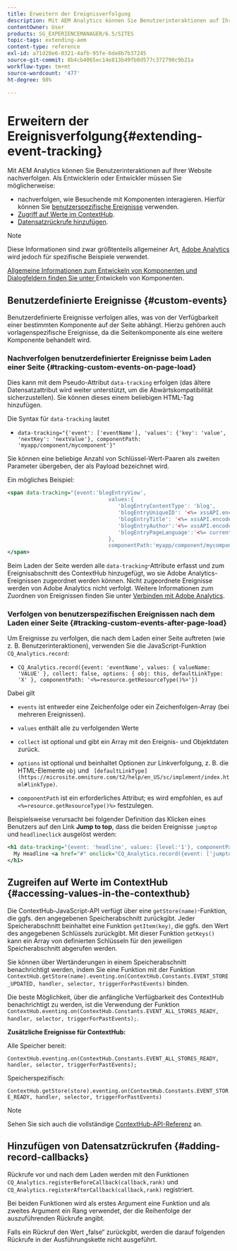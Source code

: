 ```yaml
---
title: Erweitern der Ereignisverfolgung
description: Mit AEM Analytics können Sie Benutzerinteraktionen auf Ihrer Website nachverfolgen.
contentOwner: User
products: SG_EXPERIENCEMANAGER/6.5/SITES
topic-tags: extending-aem
content-type: reference
exl-id: a71d20e6-0321-4afb-95fe-6de8b7b37245
source-git-commit: 8b4cb4065ec14e813b49fb0d577c372790c9b21a
workflow-type: tm+mt
source-wordcount: '477'
ht-degree: 98%

---
```


# Erweitern der Ereignisverfolgung{#extending-event-tracking}

Mit AEM Analytics können Sie Benutzerinteraktionen auf Ihrer Website nachverfolgen. Als Entwicklerin oder Entwickler müssen Sie möglicherweise:

* nachverfolgen, wie Besuchende mit Komponenten interagieren. Hierfür können Sie [benutzerspezifische Ereignisse](#custom-events) verwenden.
* [Zugriff auf Werte im ContextHub](/help/sites-developing/extending-analytics.md#accessing-values-in-the-contexthub).
* [Datensatzrückrufe hinzufügen](#adding-record-callbacks).

>[!NOTE]
>
>Diese Informationen sind zwar größtenteils allgemeiner Art, [Adobe Analytics](/help/sites-administering/adobeanalytics.md) wird jedoch für spezifische Beispiele verwendet.
>
>[Allgemeine Informationen zum Entwickeln von Komponenten und Dialogfeldern finden Sie unter ](/help/sites-developing/components.md)Entwickeln von Komponenten.

## Benutzerdefinierte Ereignisse {#custom-events}

Benutzerdefinierte Ereignisse verfolgen alles, was von der Verfügbarkeit einer bestimmten Komponente auf der Seite abhängt. Hierzu gehören auch vorlagenspezifische Ereignisse, da die Seitenkomponente als eine weitere Komponente behandelt wird.

### Nachverfolgen benutzerdefinierter Ereignisse beim Laden einer Seite {#tracking-custom-events-on-page-load}

Dies kann mit dem Pseudo-Attribut `data-tracking` erfolgen (das ältere Datensatzattribut wird weiter unterstützt, um die Abwärtskompatibilität sicherzustellen). Sie können dieses einem beliebigen HTML-Tag hinzufügen.

Die Syntax für `data-tracking` lautet

* `data-tracking="{'event': ['eventName'], 'values': {'key': 'value', 'nextKey': 'nextValue'}, componentPath: 'myapp/component/mycomponent'}"`

Sie können eine beliebige Anzahl von Schlüssel-Wert-Paaren als zweiten Parameter übergeben, der als Payload bezeichnet wird.

Ein mögliches Beispiel:

```xml
<span data-tracking="{event:'blogEntryView',
                                values:{
                                   'blogEntryContentType': 'blog',
                                   'blogEntryUniqueID': '<%= xssAPI.encodeForJSString(entry.getId()) %>',
                                   'blogEntryTitle': '<%= xssAPI.encodeForJSString(entry.getTitle()) %>',
                                   'blogEntryAuthor':'<%= xssAPI.encodeForJSString(entry.getAuthor()) %>',
                                   'blogEntryPageLanguage':'<%= currentPage.getLanguage(true) %>'
                                },
                                componentPath:'myapp/component/mycomponent'}">
</span>
```

Beim Laden der Seite werden alle `data-tracking`-Attribute erfasst und zum Ereignisabschnitt des ContextHub hinzugefügt, wo sie Adobe Analytics-Ereignissen zugeordnet werden können. Nicht zugeordnete Ereignisse werden von Adobe Analytics nicht verfolgt. Weitere Informationen zum Zuordnen von Ereignissen finden Sie unter [Verbinden mit Adobe Analytics](/help/sites-administering/adobeanalytics.md).

### Verfolgen von benutzerspezifischen Ereignissen nach dem Laden einer Seite {#tracking-custom-events-after-page-load}

Um Ereignisse zu verfolgen, die nach dem Laden einer Seite auftreten (wie z. B. Benutzerinteraktionen), verwenden Sie die JavaScript-Funktion `CQ_Analytics.record`:

* `CQ_Analytics.record({event: 'eventName', values: { valueName: 'VALUE' }, collect: false, options: { obj: this, defaultLinkType: 'X' }, componentPath: '<%=resource.getResourceType()%>'})`

Dabei gilt

* `events` ist entweder eine Zeichenfolge oder ein Zeichenfolgen-Array (bei mehreren Ereignissen).

* `values` enthält alle zu verfolgenden Werte
* `collect` ist optional und gibt ein Array mit den Ereignis- und Objektdaten zurück.
* `options` ist optional und beinhaltet Optionen zur Linkverfolgung, z. B. die HTML-Elemente `obj` und ` [defaultLinkType](https://microsite.omniture.com/t2/help/en_US/sc/implement/index.html#linkType)`.

* `componentPath` ist ein erforderliches Attribut; es wird empfohlen, es auf `<%=resource.getResourceType()%>` festzulegen.

Beispielsweise verursacht bei folgender Definition das Klicken eines Benutzers auf den Link **Jump to top**, dass die beiden Ereignisse `jumptop` und `headlineclick` ausgelöst werden:

```xml
<h1 data-tracking="{event: 'headline', values: {level:'1'}, componentPath: '<%=resource.getResourceType()%>'}">
  My Headline <a href="#" onclick="CQ_Analytics.record({event: ['jumptop','headlineclick'],  values: {level:'1'}, componentPath: '<%=resource.getResourceType()%>'})">Jump to top</a>
</h1>
```

## Zugreifen auf Werte im ContextHub {#accessing-values-in-the-contexthub}

Die ContextHub-JavaScript-API verfügt über eine `getStore(name)`-Funktion, die ggfs. den angegebenen Speicherabschnitt zurückgibt. Jeder Speicherabschnitt beinhaltet eine Funktion `getItem(key)`, die ggfs. den Wert des angegebenen Schlüssels zurückgibt. Mit dieser Funktion `getKeys()` kann ein Array von definierten Schlüsseln für den jeweiligen Speicherabschnitt abgerufen werden.

Sie können über Wertänderungen in einem Speicherabschnitt benachrichtigt werden, indem Sie eine Funktion mit der Funktion `ContextHub.getStore(name).eventing.on(ContextHub.Constants.EVENT_STORE_UPDATED, handler, selector, triggerForPastEvents)` binden.

Die beste Möglichkeit, über die anfängliche Verfügbarkeit des ContextHub benachrichtigt zu werden, ist die Verwendung der Funktion `ContextHub.eventing.on(ContextHub.Constants.EVENT_ALL_STORES_READY, handler, selector, triggerForPastEvents);`.

**Zusätzliche Ereignisse für ContextHub:**

Alle Speicher bereit:

`ContextHub.eventing.on(ContextHub.Constants.EVENT_ALL_STORES_READY, handler, selector, triggerForPastEvents);`

Speicherspezifisch:

`ContextHub.getStore(store).eventing.on(ContextHub.Constants.EVENT_STORE_READY, handler, selector, triggerForPastEvents)`

>[!NOTE]
>
>Sehen Sie sich auch die vollständige [ContextHub-API-Referenz](https://helpx.adobe.com/de/experience-manager/6-5/sites/developing/using/contexthub-api.html#ContextHubJavascriptAPIReference) an.

## Hinzufügen von Datensatzrückrufen {#adding-record-callbacks}

Rückrufe vor und nach dem Laden werden mit den Funktionen `CQ_Analytics.registerBeforeCallback(callback,rank)` und `CQ_Analytics.registerAfterCallback(callback,rank)` registriert.

Bei beiden Funktionen wird als erstes Argument eine Funktion und als zweites Argument ein Rang verwendet, der die Reihenfolge der auszuführenden Rückrufe angibt.

Falls ein Rückruf den Wert „false“ zurückgibt, werden die darauf folgenden Rückrufe in der Ausführungskette nicht ausgeführt.
